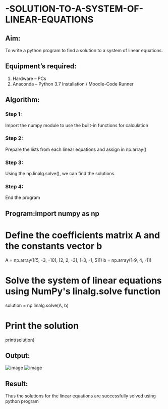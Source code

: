 # -SOLUTION-TO-A-SYSTEM-OF-LINEAR-EQUATIONS
## Aim:
To write a python program to find a solution to a system of linear equations.
## Equipment’s required:
1. 	Hardware – PCs
2. 	Anaconda – Python 3.7 Installation / Moodle-Code Runner
## Algorithm:
### Step 1: 
Import the numpy module to use the built-in functions for calculation
### Step 2: 
Prepare the lists from each linear equations and assign in np.array()
### Step 3: 
Using the np.linalg.solve(), we can find the solutions.
### Step 4: 
End the program
## Program:import numpy as np

# Define the coefficients matrix A and the constants vector b
A = np.array([[5, -3, -10], [2, 2, -3], [-3, -1, 5]])
b = np.array([-9, 4, -1])

# Solve the system of linear equations using NumPy's linalg.solve function
solution = np.linalg.solve(A, b)

# Print the solution
print(solution)

## Output:
![image](https://github.com/user-attachments/assets/8d9d773c-8a00-4542-9c8e-b44f1919ae89)
![image](https://github.com/user-attachments/assets/40af19cd-a824-44be-9a9c-bfcaad594de0)


## Result: 
Thus the solutions for the linear equations are successfully solved using python program

